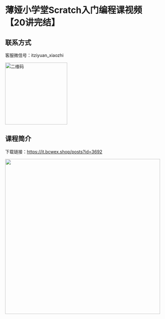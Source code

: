 # 薄娅小学堂Scratch入门编程课视频【20讲完结】

## 联系方式

客服微信号：itziyuan_xiaozhi

<img src="https://ziyuanyun.oss-cn-guangzhou.aliyuncs.com/common/20240614073449/666b82192834a.jpg" width="200" height="200" alt="二维码">

## 课程简介

下载链接：https://it.bcwex.shop/posts?id=3692

<img src="https://ziyuanyun.oss-cn-guangzhou.aliyuncs.com/yun/20240515185301/6644940d37860.jpg" width="500" alt="">

 

 

  